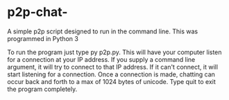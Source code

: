 # p2p-chat-
A simple p2p script designed to run in the command line. 
This was programmed in Python 3

To run the program just type py p2p.py. This will have your computer listen for a connection at your IP address. 
If you supply a command line argument, it will try to connect to that IP address. If it can't connect, it will 
start listening for a connection. Once a connection is made, chatting can occur back and forth to a max of 1024 bytes of unicode.
Type quit to exit the program completely.
